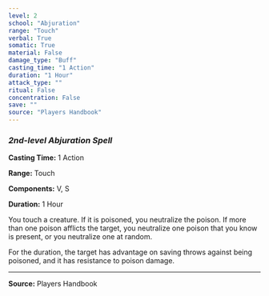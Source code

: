 ```yaml
---
level: 2
school: "Abjuration"
range: "Touch"
verbal: True
somatic: True
material: False
damage_type: "Buff"
casting_time: "1 Action"
duration: "1 Hour"
attack_type: ""
ritual: False
concentration: False
save: ""
source: "Players Handbook"
---
```


### *2nd-level Abjuration Spell*

**Casting Time:** 1 Action

**Range:** Touch

**Components:** V, S

**Duration:** 1 Hour

You touch a creature. If it is poisoned, you neutralize the poison. If more than one poison afflicts the target, you neutralize one poison that you know is present, or you neutralize one at random.
 
 For the duration, the target has advantage on saving throws against being poisoned, and it has resistance to poison damage.

---
**Source:** Players Handbook
